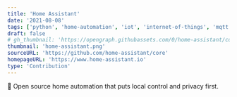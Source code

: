 ```yaml
---
title: 'Home Assistant'
date: '2021-08-08'
tags: ['python', 'home-automation', 'iot', 'internet-of-things', 'mqtt', 'raspberry-pi', 'asyncio', 'hacktoberfest']
draft: false
# gh_thumbnail: 'https://opengraph.githubassets.com/0/home-assistant/core'
thumbnail: 'home-assistant.png'
sourceURL: 'https://github.com/home-assistant/core'
homepageURL: 'https://www.home-assistant.io'
type: 'Contribution'
---
```


:house_with_garden: Open source home automation that puts local control and privacy first.
